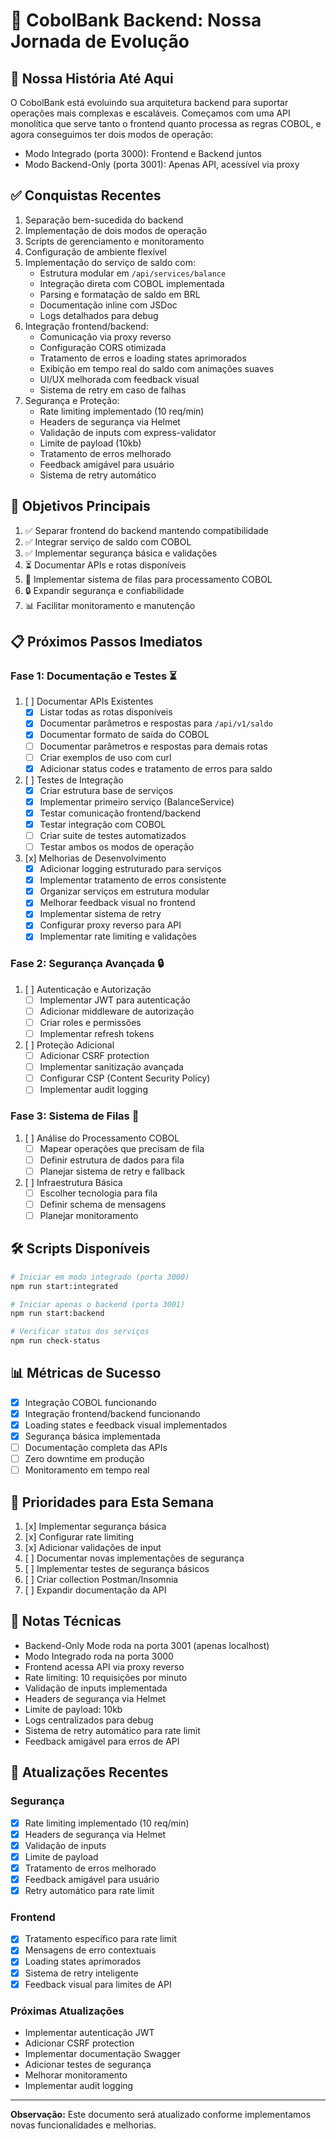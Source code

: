 # 🚀 CobolBank Backend: Nossa Jornada de Evolução

## 📖 Nossa História Até Aqui
O CobolBank está evoluindo sua arquitetura backend para suportar operações mais complexas e escaláveis. Começamos com uma API monolítica que serve tanto o frontend quanto processa as regras COBOL, e agora conseguimos ter dois modos de operação:
- Modo Integrado (porta 3000): Frontend e Backend juntos
- Modo Backend-Only (porta 3001): Apenas API, acessível via proxy

## ✅ Conquistas Recentes
1. Separação bem-sucedida do backend
2. Implementação de dois modos de operação
3. Scripts de gerenciamento e monitoramento
4. Configuração de ambiente flexível
5. Implementação do serviço de saldo com:
   - Estrutura modular em `/api/services/balance`
   - Integração direta com COBOL implementada
   - Parsing e formatação de saldo em BRL
   - Documentação inline com JSDoc
   - Logs detalhados para debug
6. Integração frontend/backend:
   - Comunicação via proxy reverso
   - Configuração CORS otimizada
   - Tratamento de erros e loading states aprimorados
   - Exibição em tempo real do saldo com animações suaves
   - UI/UX melhorada com feedback visual
   - Sistema de retry em caso de falhas
7. Segurança e Proteção:
   - Rate limiting implementado (10 req/min)
   - Headers de segurança via Helmet
   - Validação de inputs com express-validator
   - Limite de payload (10kb)
   - Tratamento de erros melhorado
   - Feedback amigável para usuário
   - Sistema de retry automático

## 🎯 Objetivos Principais
1. ✅ Separar frontend do backend mantendo compatibilidade
2. ✅ Integrar serviço de saldo com COBOL
3. ✅ Implementar segurança básica e validações
4. ⏳ Documentar APIs e rotas disponíveis
5. 🔄 Implementar sistema de filas para processamento COBOL
6. 🔒 Expandir segurança e confiabilidade
7. 📊 Facilitar monitoramento e manutenção

## 📋 Próximos Passos Imediatos

### Fase 1: Documentação e Testes ⏳
1. [ ] Documentar APIs Existentes
   - [x] Listar todas as rotas disponíveis
   - [x] Documentar parâmetros e respostas para `/api/v1/saldo`
   - [x] Documentar formato de saída do COBOL
   - [ ] Documentar parâmetros e respostas para demais rotas
   - [ ] Criar exemplos de uso com curl
   - [x] Adicionar status codes e tratamento de erros para saldo

2. [ ] Testes de Integração
   - [x] Criar estrutura base de serviços
   - [x] Implementar primeiro serviço (BalanceService)
   - [x] Testar comunicação frontend/backend
   - [x] Testar integração com COBOL
   - [ ] Criar suite de testes automatizados
   - [ ] Testar ambos os modos de operação

3. [x] Melhorias de Desenvolvimento
   - [x] Adicionar logging estruturado para serviços
   - [x] Implementar tratamento de erros consistente
   - [x] Organizar serviços em estrutura modular
   - [x] Melhorar feedback visual no frontend
   - [x] Implementar sistema de retry
   - [x] Configurar proxy reverso para API
   - [x] Implementar rate limiting e validações

### Fase 2: Segurança Avançada 🔒
1. [ ] Autenticação e Autorização
   - [ ] Implementar JWT para autenticação
   - [ ] Adicionar middleware de autorização
   - [ ] Criar roles e permissões
   - [ ] Implementar refresh tokens

2. [ ] Proteção Adicional
   - [ ] Adicionar CSRF protection
   - [ ] Implementar sanitização avançada
   - [ ] Configurar CSP (Content Security Policy)
   - [ ] Implementar audit logging

### Fase 3: Sistema de Filas 🔄
1. [ ] Análise do Processamento COBOL
   - [ ] Mapear operações que precisam de fila
   - [ ] Definir estrutura de dados para fila
   - [ ] Planejar sistema de retry e fallback

2. [ ] Infraestrutura Básica
   - [ ] Escolher tecnologia para fila
   - [ ] Definir schema de mensagens
   - [ ] Planejar monitoramento

## 🛠️ Scripts Disponíveis
```bash
# Iniciar em modo integrado (porta 3000)
npm run start:integrated

# Iniciar apenas o backend (porta 3001)
npm run start:backend

# Verificar status dos serviços
npm run check-status
```

## 📊 Métricas de Sucesso
- [x] Integração COBOL funcionando
- [x] Integração frontend/backend funcionando
- [x] Loading states e feedback visual implementados
- [x] Segurança básica implementada
- [ ] Documentação completa das APIs
- [ ] Zero downtime em produção
- [ ] Monitoramento em tempo real

## 🎯 Prioridades para Esta Semana
1. [x] Implementar segurança básica
2. [x] Configurar rate limiting
3. [x] Adicionar validações de input
4. [ ] Documentar novas implementações de segurança
5. [ ] Implementar testes de segurança básicos
6. [ ] Criar collection Postman/Insomnia
7. [ ] Expandir documentação da API

## 📝 Notas Técnicas
- Backend-Only Mode roda na porta 3001 (apenas localhost)
- Modo Integrado roda na porta 3000
- Frontend acessa API via proxy reverso
- Rate limiting: 10 requisições por minuto
- Validação de inputs implementada
- Headers de segurança via Helmet
- Limite de payload: 10kb
- Logs centralizados para debug
- Sistema de retry automático para rate limit
- Feedback amigável para erros de API

## 🔄 Atualizações Recentes

### Segurança
- [x] Rate limiting implementado (10 req/min)
- [x] Headers de segurança via Helmet
- [x] Validação de inputs
- [x] Limite de payload
- [x] Tratamento de erros melhorado
- [x] Feedback amigável para usuário
- [x] Retry automático para rate limit

### Frontend
- [x] Tratamento específico para rate limit
- [x] Mensagens de erro contextuais
- [x] Loading states aprimorados
- [x] Sistema de retry inteligente
- [x] Feedback visual para limites de API

### Próximas Atualizações
- Implementar autenticação JWT
- Adicionar CSRF protection
- Implementar documentação Swagger
- Adicionar testes de segurança
- Melhorar monitoramento
- Implementar audit logging

---

**Observação:** Este documento será atualizado conforme implementamos novas funcionalidades e melhorias. 